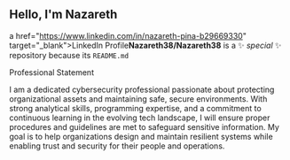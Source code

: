 ## Hello, I'm Nazareth

a href="https://www.linkedin.com/in/nazareth-pina-b29669330" target="_blank">LinkedIn Profile</a>**Nazareth38/Nazareth38** is a ✨ _special_ ✨ repository because its `README.md` 

Professional Statement

I am a dedicated cybersecurity professional passionate about protecting organizational assets and maintaining safe, secure environments. With strong analytical skills, programming expertise, and a commitment to continuous learning in the evolving tech landscape, I will ensure proper procedures and guidelines are met to safeguard sensitive information. My goal is to help organizations design and maintain resilient systems while enabling trust and security for their people and operations.
